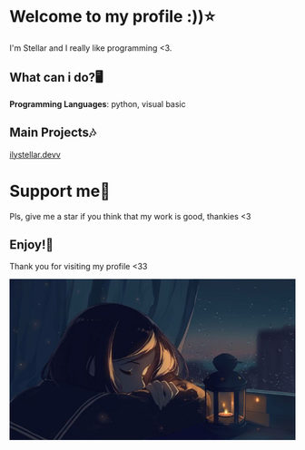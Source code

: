 # Welcome to my profile :))⭐
I'm Stellar and I really like programming <3. 

## What can i do?🖥️
**Programming Languages**: python, visual basic

## Main Projects🎶
[ilystellar.devv](https://ilystellar.devv)

# Support me🧇
Pls, give me a star if you think that my work is good, thankies <3

## Enjoy!🧡
Thank you for visiting my profile <33

![enjoy image](enjoying_life.png)
